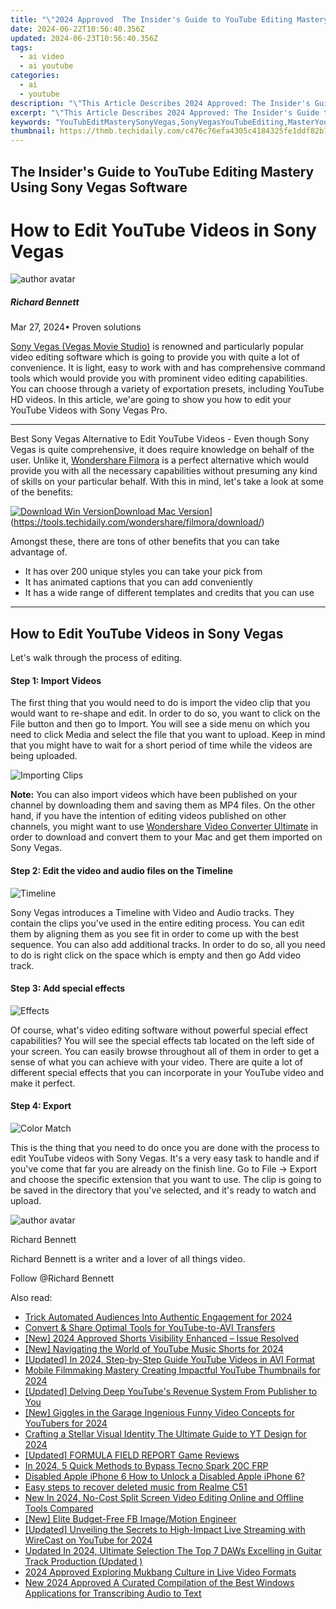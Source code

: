 ```yaml
---
title: "\"2024 Approved  The Insider's Guide to YouTube Editing Mastery Using Sony Vegas Software\""
date: 2024-06-22T10:56:40.356Z
updated: 2024-06-23T10:56:40.356Z
tags:
  - ai video
  - ai youtube
categories:
  - ai
  - youtube
description: "\"This Article Describes 2024 Approved: The Insider's Guide to YouTube Editing Mastery Using Sony Vegas Software\""
excerpt: "\"This Article Describes 2024 Approved: The Insider's Guide to YouTube Editing Mastery Using Sony Vegas Software\""
keywords: "YouTubEditMasterySonyVegas,SonyVegasYouTubeEditing,MasterYouTubeVidEdits,VideoEditorSonyVegasGuide,ProVideoEditingSoftware,EditingWithSonyVegas,YouTubeEditTipsSony"
thumbnail: https://thmb.techidaily.com/c476c76efa4305c4184325fe1ddf82b7177bf5ea101e0b8dd34c17b0c21488b1.jpg
---
```


## The Insider's Guide to YouTube Editing Mastery Using Sony Vegas Software

# How to Edit YouTube Videos in Sony Vegas

![author avatar](https://images.wondershare.com/filmora/article-images/richard-bennett.jpg)

##### Richard Bennett

 Mar 27, 2024• Proven solutions

[Sony Vegas (Vegas Movie Studio)](https://tools.techidaily.com/wondershare/filmora/download/) is renowned and particularly popular video editing software which is going to provide you with quite a lot of convenience. It is light, easy to work with and has comprehensive command tools which would provide you with prominent video editing capabilities. You can choose through a variety of exportation presets, including YouTube HD videos. In this article, we'are going to show you how to edit your YouTube Videos with Sony Vegas Pro.

---

Best Sony Vegas Alternative to Edit YouTube Videos - Even though Sony Vegas is quite comprehensive, it does require knowledge on behalf of the user. Unlike it, [Wondershare Filmora](https://tools.techidaily.com/wondershare/filmora/download/) is a perfect alternative which would provide you with all the necessary capabilities without presuming any kind of skills on your particular behalf. With this in mind, let's take a look at some of the benefits:

[![Download Win Version](https://images.wondershare.com/filmora/guide/download-btn-win.jpg)](https://tools.techidaily.com/wondershare/filmora/download/)[Download Mac Version](https://images.wondershare.com/filmora/guide/download-btn-mac.jpg)](https://tools.techidaily.com/wondershare/filmora/download/)

Amongst these, there are tons of other benefits that you can take advantage of.

* It has over 200 unique styles you can take your pick from
* It has animated captions that you can add conveniently
* It has a wide range of different templates and credits that you can use

---

## How to Edit YouTube Videos in Sony Vegas

Let's walk through the process of editing.

#### Step 1: Import Videos

The first thing that you would need to do is import the video clip that you would want to re-shape and edit. In order to do so, you want to click on the File button and then go to Import. You will see a side menu on which you need to click Media and select the file that you want to upload. Keep in mind that you might have to wait for a short period of time while the videos are being uploaded.

![Importing Clips](https://images.wondershare.com/filmora/article-images/beginner-tips-for-vegas-pro-1.jpg)

**Note:** You can also import videos which have been published on your channel by downloading them and saving them as MP4 files. On the other hand, if you have the intention of editing videos published on other channels, you might want to use [Wondershare Video Converter Ultimate](https://tools.techidaily.com/wondershare/videoconverter/download/) in order to download and convert them to your Mac and get them imported on Sony Vegas.

#### Step 2: Edit the video and audio files on the Timeline

![Timeline](https://images.wondershare.com/filmora/article-images/beginner-tips-for-vegas-pro-2.jpg)

Sony Vegas introduces a Timeline with Video and Audio tracks. They contain the clips you've used in the entire editing process. You can edit them by aligning them as you see fit in order to come up with the best sequence. You can also add additional tracks. In order to do so, all you need to do is right click on the space which is empty and then go Add video track.

#### Step 3: Add special effects

![Effects](https://images.wondershare.com/filmora/article-images/beginner-tips-for-vegas-pro-3.jpg)

Of course, what's video editing software without powerful special effect capabilities? You will see the special effects tab located on the left side of your screen. You can easily browse throughout all of them in order to get a sense of what you can achieve with your video. There are quite a lot of different special effects that you can incorporate in your YouTube video and make it perfect.

#### Step 4: Export

![Color Match](https://images.wondershare.com/filmora/article-images/beginner-tips-for-vegas-pro-5.jpg)

This is the thing that you need to do once you are done with the process to edit YouTube videos with Sony Vegas. It's a very easy task to handle and if you've come that far you are already on the finish line. Go to File -> Export and choose the specific extension that you want to use. The clip is going to be saved in the directory that you've selected, and it's ready to watch and upload.

![author avatar](https://images.wondershare.com/filmora/article-images/richard-bennett.jpg)

Richard Bennett

Richard Bennett is a writer and a lover of all things video.

Follow @Richard Bennett


<ins class="adsbygoogle"
     style="display:block"
     data-ad-format="autorelaxed"
     data-ad-client="ca-pub-7571918770474297"
     data-ad-slot="1223367746"></ins>



<ins class="adsbygoogle"
     style="display:block"
     data-ad-client="ca-pub-7571918770474297"
     data-ad-slot="8358498916"
     data-ad-format="auto"
     data-full-width-responsive="true"></ins>

<span class="atpl-alsoreadstyle">Also read:</span>
<div><ul>
<li><a href="https://youtube-zero.techidaily.com/-automated-audiences-into-authentic-engagement-for-2024/"><u>Trick Automated Audiences Into Authentic Engagement for 2024</u></a></li>
<li><a href="https://youtube-zero.techidaily.com/rt-and-share-optimal-tools-for-youtube-to-avi-transfers/"><u>Convert & Share  Optimal Tools for YouTube-to-AVI Transfers</u></a></li>
<li><a href="https://youtube-zero.techidaily.com/024-approved-shorts-visibility-enhanced-issue-resolved/"><u>[New] 2024 Approved  Shorts Visibility Enhanced – Issue Resolved</u></a></li>
<li><a href="https://youtube-zero.techidaily.com/avigating-the-world-of-youtube-music-shorts-for-2024/"><u>[New] Navigating the World of YouTube Music Shorts for 2024</u></a></li>
<li><a href="https://youtube-zero.techidaily.com/ed-in-2024-step-by-step-guide-youtube-videos-in-avi-format/"><u>[Updated] In 2024, Step-by-Step Guide  YouTube Videos in AVI Format</u></a></li>
<li><a href="https://youtube-zero.techidaily.com/e-filmmaking-mastery-creating-impactful-youtube-thumbnails-for-2024/"><u>Mobile Filmmaking Mastery  Creating Impactful YouTube Thumbnails for 2024</u></a></li>
<li><a href="https://youtube-zero.techidaily.com/ed-delving-deep-youtubes-revenue-system-from-publisher-to-you/"><u>[Updated] Delving Deep  YouTube's Revenue System From Publisher to You</u></a></li>
<li><a href="https://youtube-zero.techidaily.com/iggles-in-the-garage-ingenious-funny-video-concepts-for-youtubers-for-2024/"><u>[New] Giggles in the Garage  Ingenious Funny Video Concepts for YouTubers for 2024</u></a></li>
<li><a href="https://youtube-zero.techidaily.com/ing-a-stellar-visual-identity-the-ultimate-guide-to-yt-design-for-2024/"><u>Crafting a Stellar Visual Identity  The Ultimate Guide to YT Design for 2024</u></a></li>
<li><a href="https://some-techniques.techidaily.com/updated-formula-field-report-game-reviews/"><u>[Updated] FORMULA FIELD REPORT  Game Reviews</u></a></li>
<li><a href="https://bypass-frp.techidaily.com/in-2024-5-quick-methods-to-bypass-tecno-spark-20c-frp-by-drfone-android/"><u>In 2024, 5 Quick Methods to Bypass Tecno Spark 20C FRP</u></a></li>
<li><a href="https://ios-unlock.techidaily.com/disabled-apple-iphone-6-how-to-unlock-a-disabled-apple-iphone-6-by-drfone-ios/"><u>Disabled Apple iPhone 6 How to Unlock a Disabled Apple iPhone 6?</u></a></li>
<li><a href="https://phone-solutions.techidaily.com/easy-steps-to-recover-deleted-music-from-realme-c51-by-fonelab-android-recover-music/"><u>Easy steps to recover deleted music from Realme C51</u></a></li>
<li><a href="https://video-creation-software.techidaily.com/new-in-2024-no-cost-split-screen-video-editing-online-and-offline-tools-compared/"><u>New In 2024, No-Cost Split Screen Video Editing Online and Offline Tools Compared</u></a></li>
<li><a href="https://facebook-video-recording.techidaily.com/new-elite-budget-free-fb-imagemotion-engineer/"><u>[New] Elite Budget-Free FB Image/Motion Engineer</u></a></li>
<li><a href="https://youtube-webster.techidaily.com/ed-unveiling-the-secrets-to-high-impact-live-streaming-with-wirecast-on-youtube-for-2024/"><u>[Updated] Unveiling the Secrets to High-Impact Live Streaming with WireCast on YouTube for 2024</u></a></li>
<li><a href="https://voice-adjusting.techidaily.com/updated-in-2024-ultimate-selection-the-top-7-daws-excelling-in-guitar-track-production-updated/"><u>Updated In 2024, Ultimate Selection The Top 7 DAWs Excelling in Guitar Track Production (Updated )</u></a></li>
<li><a href="https://youtube-stream.techidaily.com/2024-approved-exploring-mukbang-culture-in-live-video-formats/"><u>2024 Approved  Exploring Mukbang Culture in Live Video Formats</u></a></li>
<li><a href="https://sound-tweaking.techidaily.com/new-2024-approved-a-curated-compilation-of-the-best-windows-applications-for-transcribing-audio-to-text/"><u>New 2024 Approved A Curated Compilation of the Best Windows Applications for Transcribing Audio to Text</u></a></li>
</ul></div>
